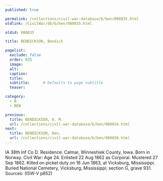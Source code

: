 ```yaml
---
published: true

permalink: /collections/civil-war-database/b/ben/000835.html
oldlink: /CivilWar/db/b/ben/000835.html

oldid: 000835

title: BENDICKSON, Bendick

pagelist:
  exclude: false
  order: 835
  image: 
  alt:
  caption:
  title:
  subtitle:      # Defaults to page subtitle
  teaser:

category: 
  - B 
  - BEN

previous:
  title: BENDICKSEN, O. M.
  url: /collections/civil-war-database/b/ben/000834.html  
next:
  title: BENDICKSON, Ben.
  url: /collections/civil-war-database/b/ben/000836.html   
---
```

IA 38th Inf Co D. Residence: Calmar, Winneshiek County, Iowa. Born in Norway. Civil War: Age 24. Enlisted 22 Aug 1862 as Corporal. Mustered 27 Sep 1862. Killed on picket duty on 16 Jun 1863, at Vicksburg, Mississippi. Buried National Cemetery, Vicksburg, Mississippi; section G, grave 931. Sources: (ISW-V p852)